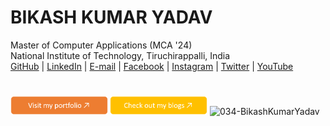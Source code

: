 # BIKASH KUMAR YADAV 
 Master of Computer Applications (MCA '24)                                                   
 National Institute of Technology, Tiruchirappalli, India  
  [GitHub](https://github.com/034-BikashKumarYadav) | [LinkedIn](https://www.linkedin.com/in/bikash-kumar-yadav-461237223/)  | [E-mail](mailto:yaduvanshibikash1998@gmail.com) |  [Facebook]() | [Instagram]() | [Twitter]() | [YouTube]() 

# 
<div style="display: inline-block;">
  <a href="https://034-bikashkumaryadav.github.io/Personal-Portfolio-Portal/" style="text-decoration: none;">
    <img height="30px" src="./portfolio-button.png" alt="Portfolio Button" />
  </a>
  <a href="" style="text-decoration: none;">
    <img height="30px" src="./blog-button.png" alt="Blog Button" /> 
  </a>
 
  <a >
    <img  height="27px" src="https://komarev.com/ghpvc/?username=034-BikashKumarYadav&label=Profile%20views&color=0e75b6&style=flat" alt="034-BikashKumarYadav" />
  </a>
</div>







